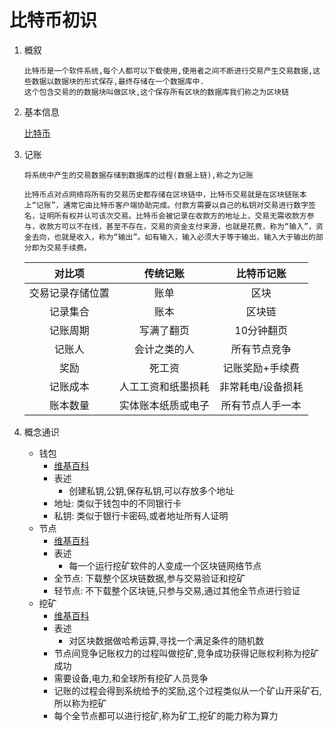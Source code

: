 # 比特币初识

1. 概叙

	```text
	比特币是一个软件系统,每个人都可以下载使用,使用者之间不断进行交易产生交易数据,这些数据以数据块的形式保存,最终存储在一个数据库中.
	这个包含交易的的数据块叫做区块,这个保存所有区块的数据库我们称之为区块链
	```

2. 基本信息

	[比特币](https://zh.wikipedia.org/wiki/%E6%AF%94%E7%89%B9%E5%B8%81)

3. 记账

	```text
	将系统中产生的交易数据存储到数据库的过程(数据上链),称之为记账

	比特币点对点网络将所有的交易历史都存储在区块链中，比特币交易就是在区块链账本上“记账”，通常它由比特币客户端协助完成。付款方需要以自己的私钥对交易进行数字签名，证明所有权并认可该次交易。比特币会被记录在收款方的地址上，交易无需收款方参与，收款方可以不在线，甚至不存在，交易的资金支付来源，也就是花费，称为“输入”，资金去向，也就是收入，称为“输出”。如有输入，输入必须大于等于输出，输入大于输出的部分即为交易手续费。
	```

	| 对比项 | 传统记账 | 比特币记账 |
	| :------: | :------: | :------: |
	| 交易记录存储位置 | 账单 | 区块 |
	| 记录集合 | 账本 | 区块链 |
	| 记账周期 | 写满了翻页 | 10分钟翻页 |
	| 记账人 | 会计之类的人 | 所有节点竞争 |
	| 奖励 | 死工资 | 记账奖励+手续费 |
	| 记账成本 | 人工工资和纸墨损耗 | 非常耗电/设备损耗 |
	| 账本数量 | 实体账本纸质或电子 | 所有节点人手一本 |

4. 概念通识
	* 钱包
		* [维基百科](https://zh.wikipedia.org/wiki/%E6%AF%94%E7%89%B9%E5%B8%81#%E9%8C%A2%E5%8C%85)
		* 表述
			* 创建私钥,公钥,保存私钥,可以存放多个地址
		* 地址: 类似于钱包中的不同银行卡
		* 私钥: 类似于银行卡密码,或者地址所有人证明
	* 节点
		* [维基百科](https://zh.wikipedia.org/wiki/%E6%AF%94%E7%89%B9%E5%B8%81#%E5%8C%BA%E5%9D%97%E9%93%BE)
		* 表述
			* 每一个运行挖矿软件的人变成一个区块链网络节点
		* 全节点: 下载整个区块链数据,参与交易验证和挖矿
		* 轻节点: 不下载整个区块链,只参与交易,通过其他全节点进行验证
	* 挖矿
		* [维基百科](https://zh.wikipedia.org/wiki/%E6%AF%94%E7%89%B9%E5%B8%81#%E6%8C%96%E7%A4%A6)
		* 表述
			* 对区块数据做哈希运算,寻找一个满足条件的随机数
		* 节点间竞争记账权力的过程叫做挖矿,竞争成功获得记账权利称为挖矿成功
		* 需要设备,电力,和全球所有挖矿人员竞争
		* 记账的过程会得到系统给予的奖励,这个过程类似从一个矿山开采矿石,所以称为挖矿
		* 每个全节点都可以进行挖矿,称为矿工,挖矿的能力称为算力
